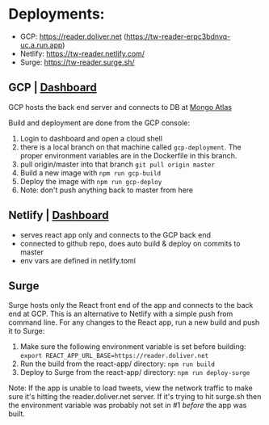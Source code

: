 # Deployments:

- GCP: https://reader.doliver.net (https://tw-reader-erpc3bdnvq-uc.a.run.app)
- Netlify: https://tw-reader.netlify.com/
- Surge: https://tw-reader.surge.sh/

## GCP | [Dashboard](https://console.cloud.google.com/home/dashboard?project=treader)

GCP hosts the back end server and connects to DB at [Mongo Atlas](https://cloud.mongodb.com/v2/5f792075b299ca0efb0e2cfc#clusters)

Build and deployment are done from the GCP console:

1. Login to dashboard and open a cloud shell
1. there is a local branch on that machine called `gcp-deployment`. The proper environment variables are in the Dockerfile in this branch.
1. pull origin/master into that branch `git pull origin master`
1. Build a new image with `npm run gcp-build`
1. Deploy the image with `npm run gcp-deploy`
1. Note: don't push anything back to master from here

## Netlify | [Dashboard](https://app.netlify.com/sites/tw-reader/overview)

- serves react app only and connects to the GCP back end
- connected to github repo, does auto build & deploy on commits to master
- env vars are defined in netlify.toml

## Surge

Surge hosts only the React front end of the app and connects to the back end at GCP. This is an alternative to Netlify with a simple push from command line. For any changes to the React app, run a new build and push it to Surge:

1. Make sure the following environment variable is set before building: `export REACT_APP_URL_BASE=https://reader.doliver.net`
2. Run the build from the react-app/ directory: `npm run build`
3. Deploy to Surge from the react-app/ directory: `npm run deploy-surge`

Note: If the app is unable to load tweets, view the network traffic to make sure it's hitting
the reader.doliver.net server. If it's trying to hit surge.sh then the environment variable
was probably not set in #1 _before_ the app was built.
